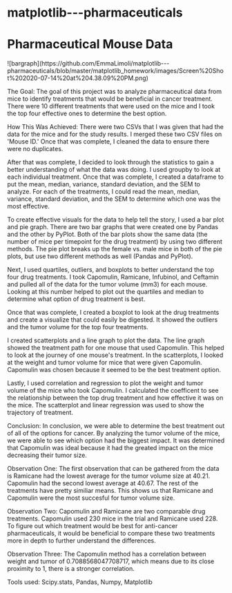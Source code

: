 # matplotlib---pharmaceuticals

<h1>Pharmaceutical Mouse Data</h1>
![bargraph](https://github.com/EmmaLimoli/matplotlib---pharmaceuticals/blob/master/matplotlib_homework/images/Screen%20Shot%202020-07-14%20at%204.38.09%20PM.png)

The Goal: The goal of this project was to analyze pharmaceutical data from mice to identify treatments that would be beneficial in cancer treatment. There were 10 different treatments that were used on the mice and I took the top four effective ones to determine the best option.

How This Was Achieved:
There were two CSVs that I was given that had the data for the mice and for the study results. I merged these two CSV files on 'Mouse ID.' Once that was complete, I cleaned the data to ensure there were no duplicates. 

After that was complete, I decided to look through the statistics to gain a better understanding of what the data was doing. I used groupby to look at each individual treatment. Once that was complete, I created a dataframe to put the mean, median, variance, standard deviation, and the SEM to analyze. For each of the treatments, I could read the mean, median, variance, standard deviation, and the SEM to determine which one was the most effective. 

To create effective visuals for the data to help tell the story, I used a bar plot and pie graph. There are two bar graphs that were created one by Pandas and the other by PyPlot. Both of the bar plots show the same data (the number of mice per timepoint for the drug treatment) by using two different methods. The pie plot breaks up the female vs. male mice in both of the pie plots, but use two different methods as well (Pandas and PyPlot).

Next, I used quartiles, outliers, and boxplots to better understand the top four drug treatments. I took Capomulin, Ramicane, Infubinol, and Ceftamin and pulled all of the data for the tumor volume (mm3) for each mouse. Looking at this number helped to plot out the quartiles and median to determine what option of drug treatment is best.

Once that was complete, I created a boxplot to look at the drug treatments and create a visualize that could easily be digested. It showed the outliers and the tumor volume for the top four treatments. 

I created scatterplots and a line graph to plot the data. The line graph showed the treatment path for one mouse that used Capomulin. This helped to look at the journey of one mouse's treatment. In the scatterplots, I looked at the weight and tumor volume for mice that were given Capomulin. Capomulin was chosen because it seemed to be the best treatment option.

Lastly, I used correlation and regression to plot the weight and tumor volume of the mice who took Capomulin. I calculated the coefficent to see the relationship between the top drug treatment and how effective it was on the mice. The scatterplot and linear regression was used to show the trajectory of treatment. 

Conclusion:
In conclusion, we were able to determine the best treatment out of all of the options for cancer. By analyzing the tumor volume of the mice, we were able to see which option had the biggest impact. It was determined that Capomulin was ideal because it had the greated impact on the mice decreasing their tumor size.

Observation One: 
The first observation that can be gathered from the data is Ramicane had the lowest average for the tumor volume size at 40.21. Capomulin had the second lowest average at 40.67. The rest of the treatments have pretty similiar means. This shows us that Ramicane and Capomulin were the most succesful for tumor volume size.

Observation Two: 
Capomulin and Ramicane are two comparable drug treatments. Capomulin used 230 mice in the trial and Ramicane used 228. To figure out which treatment would be best for anti-cancer pharmaceuticals, it would be beneficial to compare these two treatments more in depth to further understand the differences.

Observation Three: 
The Capomulin method has a correlation between weight and tumor of 0.7088568047708717, which means due to its close proximity to 1, there is a stronger correlation.

Tools used: Scipy.stats, Pandas, Numpy, Matplotlib

